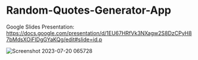 # Random-Quotes-Generator-App
Google Slides Presentation: https://docs.google.com/presentation/d/1EU67HRfVk3NXagw2S8DzCPyH87bMdsXOiFIDgGYaKQg/edit#slide=id.p

![Screenshot 2023-07-20 065728](https://github.com/Churreesha/Random-Quotes-Generator-App/assets/104545210/d99150fb-9a58-4b6c-8c82-ecbf275c1014)

